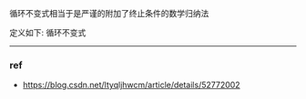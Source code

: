 循环不变式相当于是严谨的附加了终止条件的数学归纳法

定义如下:
循环不变式

---


### ref
- https://blog.csdn.net/ltyqljhwcm/article/details/52772002
